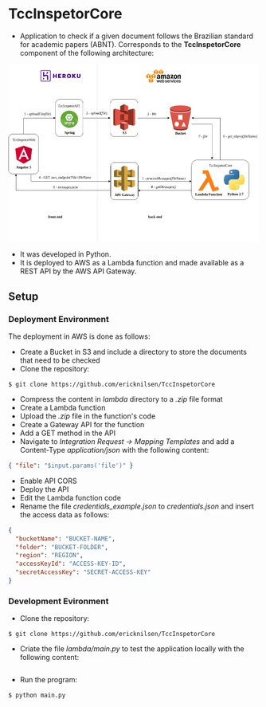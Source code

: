 # TccInspetorCore

- Application to check if a given document follows the Brazilian standard for academic papers (ABNT). Corresponds to the **TccInspetorCore** component of the following architecture:

[//]: # (- É uma Aplicação para verificar se um documento segue o padrão da ABNT. Corresponde ao componente TccInspetorCore da arquitetura abaixo:)
 
 ![](https://github.com/ericknilsen/TccInspetorCore/blob/master/docs/Arquitetura_TccInspetor.png)

- It was developed in Python.
- It is deployed to AWS as a Lambda function and made available as a REST API by the AWS API Gateway.

## Setup

### Deployment Environment

The deployment in AWS is done as follows:

- Create a Bucket in S3 and include a directory to store the documents that need to be checked
- Clone the repository:
```shell
$ git clone https://github.com/ericknilsen/TccInspetorCore
```
- Compress the content in _lambda_ directory to a _.zip_ file format
- Create a Lambda function
- Upload the _.zip_ file in the function's code
- Create a Gateway API for the function
- Add a GET method in the API
- Navigate to _Integration Request -> Mapping Templates_ and add a Content-Type _application/json_ with the following content:
```json
{ "file": "$input.params('file')" }
```
- Enable API CORS
- Deploy the API
- Edit the Lambda function code
- Rename the file _credentials_example.json_ to _credentials.json_ and insert the access data as follows:
```json
{
  "bucketName": "BUCKET-NAME",
  "folder": "BUCKET-FOLDER",
  "region": "REGION",
  "accessKeyId": "ACCESS-KEY-ID",
  "secretAccessKey": "SECRET-ACCESS-KEY"
}
```


### Development Evironment

- Clone the repository:
```shell
$ git clone https://github.com/ericknilsen/TccInspetorCore
```
- Criate the file _lambda/main.py_ to test the application locally with the following content:
```python

```

- Run the program:
```shell
$ python main.py
```

